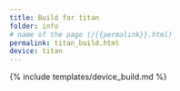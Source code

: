 ```yaml
---
title: Build for titan
folder: info
# name of the page (/{{permalink}}.html)
permalink: titan_build.html
device: titan
---
```

{% include templates/device_build.md %}
